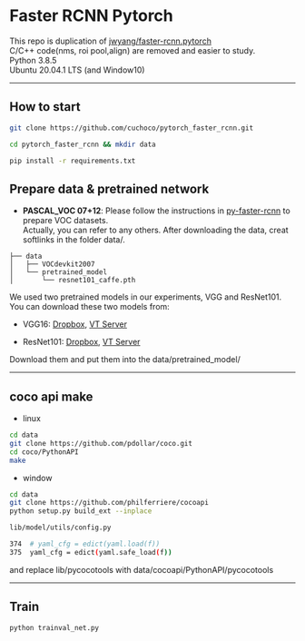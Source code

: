 Faster RCNN Pytorch
=======
This repo is duplication of [jwyang/faster-rcnn.pytorch](https://github.com/jwyang/faster-rcnn.pytorch)    
C/C++ code(nms, roi pool,align) are removed and easier to study.   
Python 3.8.5   
Ubuntu 20.04.1 LTS (and Window10)

***
## How to start

```bash
git clone https://github.com/cuchoco/pytorch_faster_rcnn.git

cd pytorch_faster_rcnn && mkdir data

pip install -r requirements.txt
```

## Prepare data & pretrained network

* **PASCAL_VOC 07+12**: Please follow the instructions in [py-faster-rcnn](https://github.com/rbgirshick/py-faster-rcnn#beyond-the-demo-installation-for-training-and-testing-models) to prepare VOC datasets.  
Actually, you can refer to any others. After downloading the data, creat softlinks in the folder data/.

```
├── data
│   ├── VOCdevkit2007
│   └── pretrained_model
│       └── resnet101_caffe.pth
```

We used two pretrained models in our experiments, VGG and ResNet101.   
You can download these two models from:

* VGG16: [Dropbox](https://www.dropbox.com/s/s3brpk0bdq60nyb/vgg16_caffe.pth?dl=0), [VT Server](https://filebox.ece.vt.edu/~jw2yang/faster-rcnn/pretrained-base-models/vgg16_caffe.pth)

* ResNet101: [Dropbox](https://www.dropbox.com/s/iev3tkbz5wyyuz9/resnet101_caffe.pth?dl=0), [VT Server](https://filebox.ece.vt.edu/~jw2yang/faster-rcnn/pretrained-base-models/resnet101_caffe.pth)

Download them and put them into the data/pretrained_model/

---
## coco api make
- linux
```bash
cd data
git clone https://github.com/pdollar/coco.git 
cd coco/PythonAPI
make
```

- window
```bash
cd data
git clone https://github.com/philferriere/cocoapi
python setup.py build_ext --inplace

lib/model/utils/config.py

374  # yaml_cfg = edict(yaml.load(f))
375  yaml_cfg = edict(yaml.safe_load(f))
```
and replace lib/pycocotools with data/cocoapi/PythonAPI/pycocotools

---
## Train

```bash
python trainval_net.py 
```
